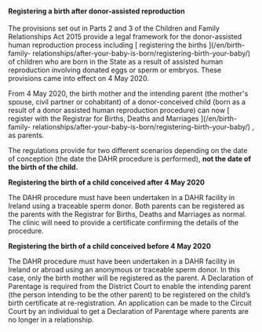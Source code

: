 ####  Registering a birth after donor-assisted reproduction

The provisions set out in Parts 2 and 3 of the Children and Family
Relationships Act 2015 provide a legal framework for the donor-assisted human
reproduction process including [ registering the births ](/en/birth-family-
relationships/after-your-baby-is-born/registering-birth-your-baby/) of
children who are born in the State as a result of assisted human reproduction
involving donated eggs or sperm or embryos. These provisions came into effect
on 4 May 2020.

From 4 May 2020, the birth mother and the intending parent (the mother's
spouse, civil partner or cohabitant) of a donor-conceived child (born as a
result of a donor assisted human reproduction procedure) can now [ register
with the Registrar for Births, Deaths and Marriages ](/en/birth-family-
relationships/after-your-baby-is-born/registering-birth-your-baby/) , as
parents.

The regulations provide for two different scenarios depending on the date of
conception (the date the DAHR procedure is performed), **not the date of the
birth of the child.**

**Registering the birth of a child conceived after 4 May 2020**

The DAHR procedure must have been undertaken in a DAHR facility in Ireland
using a traceable sperm donor. Both parents can be registered as the parents
with the Registrar for Births, Deaths and Marriages as normal. The clinic will
need to provide a certificate confirming the details of the procedure.

**Registering the birth of a child conceived before 4 May 2020**

The DAHR procedure must have been undertaken in a DAHR facility in Ireland or
abroad using an anonymous or traceable sperm donor. In this case, only the
birth mother will be registered as the parent. A Declaration of Parentage is
required from the District Court to enable the intending parent (the person
intending to be the other parent) to be registered on the child’s birth
certificate at re-registration. An application can be made to the Circuit
Court by an individual to get a Declaration of Parentage where parents are no
longer in a relationship.
